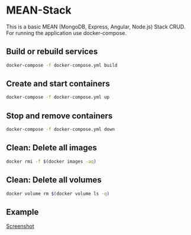 # MEAN-Stack

This is a basic MEAN (MongoDB, Express, Angular, Node.js) Stack CRUD. For running the application use docker-compose.

## Build or rebuild services
```bash
docker-compose -f docker-compose.yml build
```

## Create and start containers
```bash
docker-compose -f docker-compose.yml up
```

## Stop and remove containers
```bash
docker-compose -f docker-compose.yml down
```

## Clean: Delete all images
```bash
docker rmi -f $(docker images -aq)
```

## Clean: Delete all volumes
```bash
docker volume rm $(docker volume ls -q)
```

## Example
[Screenshot](Users.png)